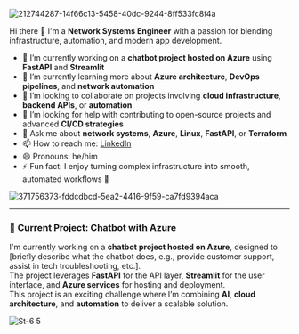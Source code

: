 ![212744287-14f66c13-5458-40dc-9244-8ff533fc8f4a](https://github.com/user-attachments/assets/78128f75-befc-4bd7-8b67-a95baf4a9c34)


Hi there 👋
I'm a **Network Systems Engineer** with a passion for blending infrastructure, automation, and modern app development.

- 🔭 I’m currently working on a **chatbot project hosted on Azure** using **FastAPI** and **Streamlit**
- 🌱 I’m currently learning more about **Azure architecture**, **DevOps pipelines**, and **network automation**
- 👯 I’m looking to collaborate on projects involving **cloud infrastructure**, **backend APIs**, or **automation**
- 🤔 I’m looking for help with contributing to open-source projects and advanced **CI/CD strategies**
- 💬 Ask me about **network systems**, **Azure**, **Linux**, **FastAPI**, or **Terraform**
- 📫 How to reach me: [LinkedIn](https://www.linkedin.com/in/saleem-aldomiaty/)        
- 😄 Pronouns: he/him
- ⚡ Fun fact: I enjoy turning complex infrastructure into smooth, automated workflows 🚀


![371756373-fddcdbcd-5ea2-4416-9f59-ca7fd9394aca](https://github.com/user-attachments/assets/e22159b8-6ef9-4694-a94c-558ff60fb6bf)


---

### 🚀 **Current Project: Chatbot with Azure**

I'm currently working on a **chatbot project hosted on Azure**, designed to [briefly describe what the chatbot does, e.g., provide customer support, assist in tech troubleshooting, etc.].  
The project leverages **FastAPI** for the API layer, **Streamlit** for the user interface, and **Azure services** for hosting and deployment.  
This project is an exciting challenge where I’m combining **AI**, **cloud architecture**, and **automation** to deliver a scalable solution.

![St-6 5](https://github.com/user-attachments/assets/f8e093b0-78db-42b6-b480-b83fdf2f43db)

